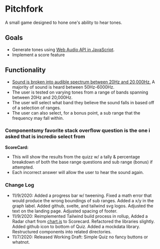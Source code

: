 # Pitchfork

A small game designed to hone one's ability to hear tones.

## Goals

- Generate tones using [Web Audio API in JavaScript](https://developer.mozilla.org/en-US/docs/Web/API/Web_Audio_API).
- Implement a score feature

## Functionality

- [Sound is broken into audible spectrum between 20Hz and 20,000Hz.](https://en.wikipedia.org/wiki/Audio_frequency) A majority of sound is heard between 50Hz-6000Hz.
- The user is tested on varying tones from a range of bands spanning between 20Hz and 20,000Hz.
- The user will select what band they believe the sound falls in based off of a selection of ranges.
- The user can also select, for a bonus point, a sub range that the frequency may fall within.

### Componentsmy favorite stack overflow question is the one i asked that is incredio select from

**ScoreCard:**

- This will show the results from the quizz w/ a tally &amp; percentage breakdown of both the base range questions and sub range (bonus) if attempted.
- Each incorrect answer will allow the user to hear the sound again.

### Change Log

- 11/9/2020: Added a progress bar w/ tweening. Fixed a math error that would produce the wrong boundings of sub ranges. Added a x/y in the graph label. Added github, svelte, and tailwind svg logos. Adjusted the text on the landing page. Adjusted spacing of footer.
- 11/9/2020: Reimplemented Tailwind build process in rollup, Added a Radar chart from [chart.js](https://www.chartjs.org/) to Scorecard. Refactored the libraries slightly. Added github icon to bottom of Quiz. Added a mockdata library. Restructured components into related directories.
- 11/7/2020: Released Working Draft: Simple Quiz no fancy buttons or whatnot.
